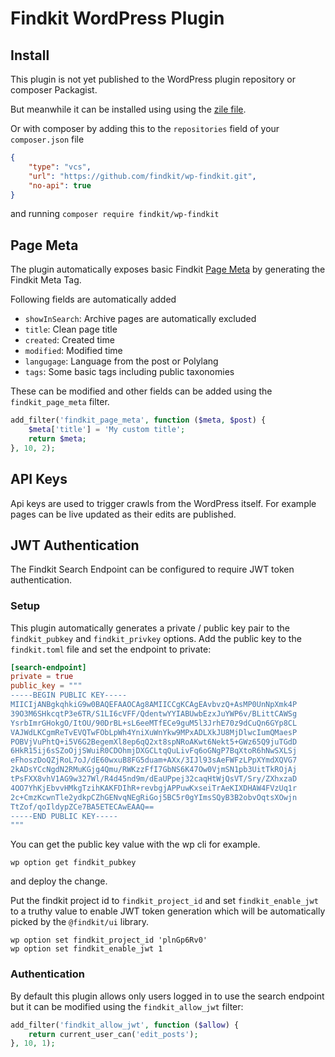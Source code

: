 # Findkit WordPress Plugin

## Install

This plugin is not yet published to the WordPress plugin repository or composer Packagist.

But meanwhile it can be installed using using the [zile
file](https://github.com/findkit/wp-findkit/zipball/main).

Or with composer by adding this to the `repositories` field of your `composer.json` file

```json
{
	"type": "vcs",
	"url": "https://github.com/findkit/wp-findkit.git",
	"no-api": true
}
```

and running `composer require findkit/wp-findkit`

## Page Meta

The plugin automatically exposes basic Findkit [Page
Meta](https://docs.findkit.com/crawler/meta-tag) by generating the Findkit Meta
Tag.

Following fields are automatically added

- `showInSearch`: Archive pages are automatically excluded
- `title`: Clean page title
- `created`: Created time
- `modified`: Modified time
- `langugage`: Language from the post or Polylang
- `tags`: Some basic tags including public taxonomies

These can be modified and other fields can be added using the
`findkit_page_meta` filter.

<!-- prettier-ignore -->
```php
add_filter('findkit_page_meta', function ($meta, $post) {
    $meta['title'] = 'My custom title';
    return $meta;
}, 10, 2);
```

## API Keys

Api keys are used to trigger crawls from the WordPress itself.
For example pages can be live updated as their edits are published.

## JWT Authentication

The Findkit Search Endpoint can be configured to require JWT token
authentication.

### Setup

This plugin automatically generates a private / public key pair to the
`findkit_pubkey` and `findkit_privkey` options. Add the public key to the
`findkit.toml` file and set the endpoint to private:

```toml
[search-endpoint]
private = true
public_key = """
-----BEGIN PUBLIC KEY-----
MIICIjANBgkqhkiG9w0BAQEFAAOCAg8AMIICCgKCAgEAvbvzQ+AsMP0UnNpXmk4P
39O3M6SHkcqtP3e6TR/S1LI6cVFF/QdentwYYIABUwbEzxJuYWP6v/BLittCAWSg
YsrbImrGHokgO/ItOU/90DrBL+sL6eeMTfECe9guM5l3JrhE70z9dCuQn6GYp8CL
VAJWdLKCgmReTvEVQTwFObLpWh4YniXuWnYkw9MPxADLXkJU8MjDlwcIumQMaesP
POBVjVuPhtQ+i5V6G2BegemXl8ep6qQ2xt8spNRoAKwt6Nekt5+GWz65Q9juTGdD
6HkR15ij6sSZoOjjSWuiR0CDOhmjDXGCLtqQuLivFq6oGNgP7BqXtoR6hNwSXLSj
eFhoszDoQZjRoL7oJ/dE60wxuB8FG5duam+AXx/3IJl93sAeFWFzLPpXYmdXQVG7
2kADsYCcNgdN2RMuKGjg4Qmu/RWKzzFfI7GbNS6K47Ow0VjmSN1pb3UitTkROjAj
tPsFXX8vhV1AG9w327Wl/R4d45nd9m/dEaUPpej32caqHtWjQsVT/Sry/ZXhxzaD
4OO7YhKjEbvvHMkgTzihKAKFDIhR+revbgjAPPuwKxseiTrAeKIXDHAW4FVzUq1r
2c+CmzKcwnTle2ydkpCZhGENvqNEgRiGoj5BC5r0gYImsSQyB3B2obvOqtsXOwjn
TtZof/qoIldypZCe7BA5ETECAwEAAQ==
-----END PUBLIC KEY-----
"""
```

You can get the public key value with the wp cli for example.

```
wp option get findkit_pubkey
```

and deploy the change.

Put the findkit project id to `findkit_project_id` and set `findkit_enable_jwt`
to a truthy value to enable JWT token generation which will be automatically
picked by the `@findkit/ui` library.

```
wp option set findkit_project_id 'plnGp6Rv0'
wp option set findkit_enable_jwt 1
```

### Authentication

By default this plugin allows only users logged in to use the search endpoint but it can be modified using the `findkit_allow_jwt` filter:

<!-- prettier-ignore -->
```php
add_filter('findkit_allow_jwt', function ($allow) {
    return current_user_can('edit_posts');
}, 10, 1);
```
